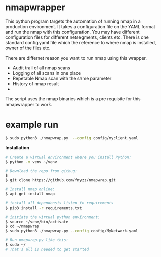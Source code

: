 # nmapwrapper 

This python program targets the automation of running nmap in a production environment. It takes a configuration file on the YAML format and run the nmap with this configuration. You may have different configuration files for different netsegments, clients etc. There is one standard config.yaml file which the reference to where nmap is installed, owner of the files etc. 

There are differnet reason you want to run nmap using this wrapper. 
- Audit trail of all nmap scans 
- Logging of all scans in one place 
- Repetable Nmap scan with the same parameter 
- History of nmap result 
- 
The script uses the nmap binaries which is a pre requisite for this nmapwrapper to work. 


# example run 
```sh
$ sudo python3 ./nmapwrap.py  --config config/myclient.yaml 
```

**Installation**
```sh
# Create a virtual environment where you install Python: 
$ python -m venv ~/venv 

# Download the repo from githug: 
$ 
$ git clone https://github.com/fnyzz/nmapwrap.git 

# Install nmap online:
$ apt-get install nmap

# install all dependensis listen in requirements
$ pip3 install -r requirements.txt

# initiate the virtual python environment: 
$ source ~/venv/bin/activate
$ cd ~/nmapwrap 
$ sudo python3 ./nmapwrap.py --config config/MyNetwork.yaml 

# Run nmapwrap.py like this: 
$ sudo ~/
# That's all is needed to get started
```


